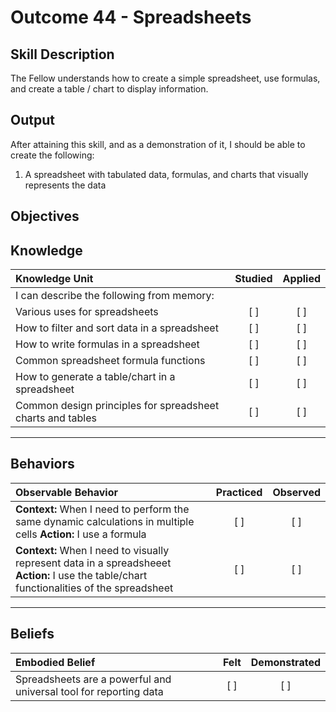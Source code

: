 # Outcome 44 - Spreadsheets

**Skill Description**
----------
The Fellow understands how to create a simple spreadsheet, use formulas, and create a table / chart to display information.

**Output**
----------
After attaining this skill, and as a demonstration of it, I should be able to create the following:

1. A spreadsheet with tabulated data, formulas, and charts that visually represents the data


**Objectives**
----------
## **Knowledge**


| Knowledge Unit   |      Studied      | Applied |
|:-------------|:------------------:|:--------:|
| I can describe the following from memory: | | |
| Various uses for spreadsheets | [ ] | [ ]  |
| How to filter and sort data in a spreadsheet | [ ] | [ ]  |
| How to write formulas in a spreadsheet | [ ] | [ ]  |
| Common spreadsheet formula functions | [ ] | [ ]  |
| How to generate a table/chart in a spreadsheet | [ ] | [ ]  |
| Common design principles for spreadsheet charts and tables | [ ] | [ ]  |



----------


## **Behaviors**

| Observable Behavior   |      Practiced      | Observed |
|:-------------|:------------------:|:--------:|
| **Context:** When I need to perform the same dynamic calculations in multiple cells **Action:** I use a formula | [ ] | [ ] |
| **Context:** When I need to visually represent data in a spreadsheeet **Action:** I use the table/chart functionalities of the spreadsheet | [ ] | [ ] |


----------


## **Beliefs**


| Embodied Belief   |      Felt      | Demonstrated |
|:-------------|:------------------:|:--------:|
| Spreadsheets are a powerful and universal tool for reporting data | [ ] | [ ] |

